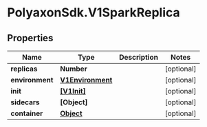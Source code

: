 # PolyaxonSdk.V1SparkReplica

## Properties

Name | Type | Description | Notes
------------ | ------------- | ------------- | -------------
**replicas** | **Number** |  | [optional] 
**environment** | [**V1Environment**](V1Environment.md) |  | [optional] 
**init** | [**[V1Init]**](V1Init.md) |  | [optional] 
**sidecars** | **[Object]** |  | [optional] 
**container** | [**Object**](.md) |  | [optional] 


